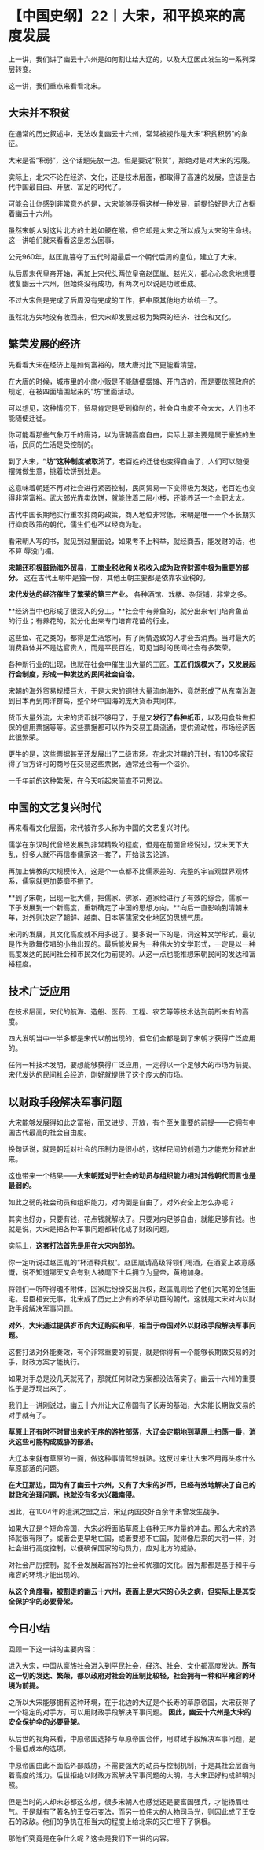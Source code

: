 # 【中国史纲】22丨大宋，和平换来的高度发展

上一讲，我们讲了幽云十六州是如何割让给大辽的，以及大辽因此发生的一系列深层转变。

这一讲，我们重点来看看北宋。

## **大宋并不积贫**

在通常的历史叙述中，无法收复幽云十六州，常常被视作是大宋“积贫积弱”的象征。

大宋是否“积弱”，这个话题先放一边。但是要说“积贫”，那绝对是对大宋的污蔑。

实际上，北宋不论在经济、文化，还是技术层面，都取得了高速的发展，应该是古代中国最自由、开放、富足的时代了。

可能会让你感到非常意外的是，大宋能够获得这样一种发展，前提恰好是大辽占据着幽云十六州。

虽然宋朝人对这片北方的土地如鲠在喉，但它却是大宋之所以成为大宋的生命线。这一讲咱们就来看看这是怎么回事。

公元960年，赵匡胤篡夺了五代时期最后一个朝代后周的皇位，建立了大宋。

从后周末代皇帝开始，再加上宋代头两位皇帝赵匡胤、赵光义，都心心念念地想要收复幽云十六州，但始终没有成功，有两次可以说是功败垂成。

不过大宋倒是完成了后周没有完成的工作，把中原其他地方给统一了。

虽然北方失地没有收回来，但大宋却发展起极为繁荣的经济、社会和文化。

## **繁荣发展的经济**

先看看大宋在经济上是如何富裕的，跟大唐对比下更能看清楚。

在大唐的时候，城市里的小商小贩是不能随便摆摊、开门店的，而是要依照政府的规定，在被四面墙围起来的“坊”里面活动。

可以想见，这种情况下，贸易肯定是受到抑制的，社会自由度不会太大，人们也不能随便迁徙。

你可能看那些气象万千的唐诗，以为唐朝高度自由，实际上那主要是属于豪族的生活，民间的生活是受控制的。

到了大宋，**“坊”这种制度被取消了**，老百姓的迁徙也变得自由了，人们可以随便摆摊做生意，挑着炊饼到处走。

这意味着朝廷不再对社会进行紧密控制，民间贸易一下变得极为发达，老百姓也变得非常富裕。武大郎光靠卖炊饼，就能住着二层小楼，还能养活一个全职太太。

古代中国长期地实行重农抑商的政策，商人地位非常低，宋朝是唯一一个不长期实行抑商政策的朝代，儒生们也不以经商为耻。

看宋朝人写的书，就见到过里面说，如果考不上科举，就经商去，能发财的话，也不算 辱没门楣。

**宋朝还积极鼓励海外贸易，工商业税收和关税收入成为政府财源中极为重要的部分。** 这在古代王朝中是独一份，其他王朝主要都是依靠农业税的。

**宋代发达的经济催生了繁荣的第三产业。** 各种酒馆、戏楼、杂货铺，非常之多。

**经济当中也形成了很深入的分工。**社会中有养鱼的，就分出来专门培育鱼苗的行业；有养花的，就分化出来专门培育花苗的行业。

这些鱼、花之类的，都得是生活悠闲，有了闲情逸致的人才会去消费。当时最大的消费群体并不是达官贵人，而是平民百姓，可见当时的民间社会有多繁荣。

各种新行业的出现，也就在社会中催生出大量的工匠。**工匠们规模大了，又发展起行会制度，形成一种发达的民间社会自治。**

宋朝的海外贸易规模巨大，于是大宋的铜钱大量流向海外，竟然形成了从东南沿海到日本再到南洋群岛，整个环中国海的庞大货币共同体。

货币大量外流，大宋的货币就不够用了，于是又**发行了各种纸币**，以及用食盐做担保的信用票据等等。这些票据都可以作为交易工具流通，提供流动性，市场经济因此很繁荣。

更牛的是，这些票据甚至还发展出了二级市场。在北宋时期的开封，有100多家获得了官方许可的商号在交易这些票据，通常还会有一个溢价。

一千年前的这种繁荣，在今天听起来简直不可思议。

## **中国的文艺复兴时代**

再来看看文化层面，宋代被许多人称为中国的文艺复兴时代。

儒学在东汉时代曾经发展到非常精致的程度，但是在前面曾经说过，汉末天下大乱，好多人就不再信奉儒家这一套了，开始谈玄论道。

再加上佛教的大规模传入，这是个一点都不比儒家差的、完整的宇宙观世界观体系，儒家就更加萎靡不振了。

**到了宋朝，出现一批大儒，把儒家、佛家、道家给进行了有效的综合。儒家一下子发展到一个新高度，重新确定了中国的思想方向。**向后一直影响到清朝末年，对外则决定了朝鲜、越南、日本等儒家文化地区的思想气质。

宋词的发展，其文化高度就不用多说了。要多说一下的是，词这种文学形式，最初是作为歌舞伎唱的小曲出现的。最后能发展为一种伟大的文学形式，一定是以一种高度发达的民间社会和市民文化为前提的。从这一点也能推想宋朝民间的发达和富裕程度。

## **技术广泛应用**

在技术层面，宋代的航海、造船、医药、工程、农艺等等技术达到前所未有的高度。

四大发明当中一半多都是宋代以前出现的，但它们全都是到了宋朝才获得广泛应用的。

任何一种技术发明，要想能够获得广泛应用，一定得以一个足够大的市场为前提。宋代发达的民间社会经济，刚好就提供了这个庞大的市场。

## **以财政手段解决军事问题**

大宋能够发展得如此之富裕，而又进步、开放，有个至关重要的前提——它拥有中国古代最高的社会自由度。

换句话说，就是朝廷对社会的压制力是很小的，这样民间的创造力才能充分释放出来。

这也带来一个结果——**大宋朝廷对于社会的动员与组织能力相对其他朝代而言也是最弱的。**

如此之弱的社会动员和组织能力，对内倒是自由了，对外安全上怎么办呢？

其实也好办，只要有钱，花点钱就解决了。只要对内足够自由，就能足够有钱。也就是说，大宋是把各种军事问题都转化成了财政问题。

实际上，**这套打法首先是用在大宋内部的。**

你一定听说过赵匡胤的“杯酒释兵权”。赵匡胤请高级将领们喝酒，在酒宴上故意感慨，说不知道哪天又会有别人被麾下士兵拥立为皇帝，黄袍加身。

将领们一听吓得魂不附体，回家后纷纷交出兵权，赵匡胤则给了他们大笔的金钱田宅。君臣相安无事，北宋成了历史上少有的不杀功臣的朝代。这就是大宋对内以财政手段解决军事问题。

**对外，大宋通过提供岁币向大辽购买和平，相当于帝国对外以财政手段解决军事问题。**

这套打法对外能奏效，有个非常重要的前提，就是你得有一个能够长期做交易的对手，财政方案才能执行。

如果对手总是没几天就死了，那就任何财政方案都没法落实了。幽云十六州的重要性于是浮现出来了。

我们上一讲刚说过，幽云十六州让大辽帝国有了长寿的基础，大宋能长期做交易的对手就有了。

**草原上还有时不时冒出来的无序的游牧部落，大辽会定期地到草原上扫荡一番，消灭这些可能构成威胁的部落。**

大辽本来就有草原的一面，做这种事情驾轻就熟。这反过来让大宋不用再头疼什么草原部落的问题。

**在大辽那边，因为有了幽云十六州，又有了大宋的岁币，已经有效地解决了自己的财政和治理问题，也就没有多大兴趣南侵。**

因此，在1004年的澶渊之盟之后，宋辽两国交好百余年未曾发生战争。

如果大辽是个短命帝国，大宋必将面临草原上各种无序力量的冲击。那么大宋的选择就很有限了。或者会更早地亡国，或者要想不亡国，就得像后来的大明一样，对社会进行高度控制，以便确保国家的动员力，应对北方的威胁。

对社会严厉控制，就不会发展起富裕的社会和优雅的文化。因为那都是基于和平与雍容的环境才能出现的。

**从这个角度看，被割走的幽云十六州，表面上是大宋的心头之病，但实际上是其安全保护伞的必要骨架。**

## **今日小结**

回顾一下这一讲的主要内容：

进入大宋，中国从豪族社会进入到平民社会，经济、社会、文化都高度发达。**所有这一切的发达、繁荣，都以政府对社会的压制比较轻，社会拥有一种和平雍容的环境为前提。**

之所以大宋能够拥有这种环境，在于北边的大辽是个长寿的草原帝国，大宋获得了一个稳定的对手方，可以用财政手段解决军事问题。 **因此，幽云十六州是大宋的安全保护伞的必要骨架。**

从后世的视角来看，中原帝国选择与草原帝国合作，用财政手段解决军事问题，是个最低成本的选项。

中原帝国由此不面临外部威胁，不需要强大的动员与控制机制，于是其社会层面有着高度的活力。后世拒绝以财政方案解决军事问题的大明，与大宋正好构成鲜明对照。

但是当时的人却未必都这么想，很多宋朝人也感觉还是要富国强兵，才能扬眉吐气。于是就有了著名的王安石变法，而另一位伟大的人物司马光，则因此成了王安石的政敌。他们的争执在相当大的程度上给北宋的灭亡埋下了祸根。

那他们究竟是在争什么呢？这会是我们下一讲的内容。